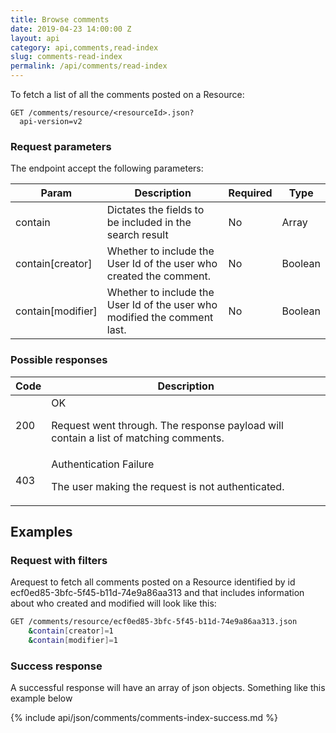 ```yaml
---
title: Browse comments
date: 2019-04-23 14:00:00 Z
layout: api
category: api,comments,read-index
slug: comments-read-index
permalink: /api/comments/read-index
---
```


To fetch a list of all the comments posted on a Resource:

```
GET /comments/resource/<resourceId>.json?
  api-version=v2
```

### Request parameters

The endpoint accept the following parameters:

<table class="table-parameters">
<thead>
  <tr>
   <th>Param
   </th>
   <th>Description
   </th>
   <th>Required
   </th>
   <th>Type
   </th>
  </tr>
</thead>
<tbody>
  <tr>
   <td>contain
   </td>
   <td>Dictates the fields to be included in the search result
   </td>
   <td>No
   </td>
   <td>Array
   </td>
  </tr>
  <tr>
   <td>contain[creator]
   </td>
   <td>Whether to include the User Id of the user who created the comment.
   </td>
   <td>No
   </td>
   <td>Boolean
   </td>
  </tr>
  <tr>
   <td>contain[modifier]
   </td>
   <td>Whether to include the User Id of the user who modified the comment last.
   </td>
   <td>No
   </td>
   <td>Boolean
   </td>
  </tr>
  </tbody>
</table>

### Possible responses

<table class="table-parameters">
<thead>
  <tr>
   <th>Code
   </th>
   <th>Description
   </th>
  </tr>
</thead>
<tbody>
  <tr>
   <td>200
   </td>
   <td>OK<br/>

Request went through. The response payload will contain a list of matching comments.
   </td>
  </tr>
  <tr>
   <td>403
   </td>
   <td>Authentication Failure<br/>

The user making the request is not authenticated.
   </td>
  </tr>
  </tbody>
</table>

## Examples
### Request with filters

Arequest to fetch all comments posted on a Resource identified by id ecf0ed85-3bfc-5f45-b11d-74e9a86aa313 and that 
includes information about who created and modified will look like this:

```bash
GET /comments/resource/ecf0ed85-3bfc-5f45-b11d-74e9a86aa313.json
    &contain[creator]=1
    &contain[modifier]=1
```

### Success response
A successful response will have an array of json objects.
Something like this example below

{% include api/json/comments/comments-index-success.md %}
